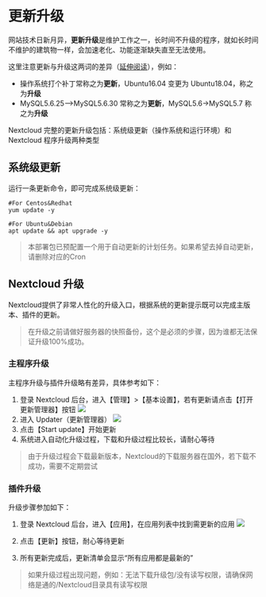 # 更新升级

网站技术日新月异，**更新升级**是维护工作之一，长时间不升级的程序，就如长时间不维护的建筑物一样，会加速老化、功能逐渐缺失直至无法使用。  

这里注意更新与升级这两词的差异（[延伸阅读](https://support.websoft9.com/docs/faq/zh/tech-upgrade.html#更新-vs-升级)），例如：  

- 操作系统打个补丁常称之为**更新**，Ubuntu16.04 变更为 Ubuntu18.04，称之为**升级**
- MySQL5.6.25-->MySQL5.6.30 常称之为**更新**，MySQL5.6->MySQL5.7 称之为**升级**

Nextcloud 完整的更新升级包括：系统级更新（操作系统和运行环境）和 Nextcloud 程序升级两种类型

## 系统级更新

运行一条更新命令，即可完成系统级更新：

``` shell
#For Centos&Redhat
yum update -y

#For Ubuntu&Debian
apt update && apt upgrade -y
```
> 本部署包已预配置一个用于自动更新的计划任务。如果希望去掉自动更新，请删除对应的Cron


## Nextcloud 升级

Nextcloud提供了非常人性化的升级入口，根据系统的更新提示既可以完成主版本、插件的更新。

> 在升级之前请做好服务器的快照备份，这个是必须的步骤，因为谁都无法保证升级100%成功。

### 主程序升级

主程序升级与插件升级略有差异，具体参考如下：

1. 登录 Nextcloud 后台，进入【管理】>【基本设置】，若有更新请点击【打开更新管理器】按钮
   ![](https://libs.websoft9.com/Websoft9/DocsPicture/zh/nextcloud/nextcloud-openupdater-websoft9.png)
2. 进入 Updater（更新管理器）
   ![](https://libs.websoft9.com/Websoft9/DocsPicture/zh/nextcloud/nextcloud-updater-websoft9.png)
3. 点击【Start update】开始更新
4. 系统进入自动化升级过程，下载和升级过程比较长，请耐心等待

> 由于升级过程会下载最新版本，Nextcloud的下载服务器在国外，若下载不成功，需要不定期尝试

### 插件升级

升级步骤参加如下：

1. 登录 Nextcloud 后台，进入【应用】，在应用列表中找到需更新的应用
   ![](https://libs.websoft9.com/Websoft9/DocsPicture/zh/nextcloud/nextcloud-updatelist-websoft9.png)

2. 点击【更新】按钮，耐心等待更新
3. 所有更新完成后，更新清单会显示“所有应用都是最新的”

> 如果升级过程出现问题，例如：无法下载升级包/没有读写权限，请确保网络是通的/Nextcloud目录具有读写权限